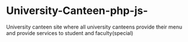 # University-Canteen-php-js-
University canteen site where all university canteens provide their menu and provide services to student and faculty(special)
